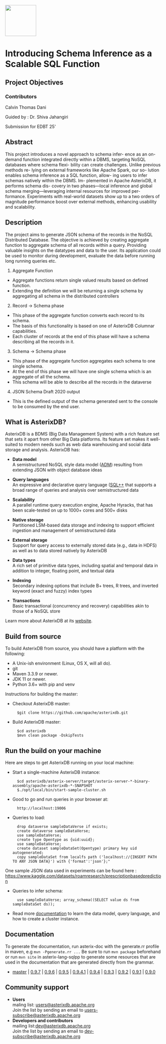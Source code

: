 <!--
 ! Licensed to the Apache Software Foundation (ASF) under one
 ! or more contributor license agreements.  See the NOTICE file
 ! distributed with this work for additional information
 ! regarding copyright ownership.  The ASF licenses this file
 ! to you under the Apache License, Version 2.0 (the
 ! "License"); you may not use this file except in compliance
 ! with the License.  You may obtain a copy of the License at
 !
 !   http://www.apache.org/licenses/LICENSE-2.0
 !
 ! Unless required by applicable law or agreed to in writing,
 ! software distributed under the License is distributed on an
 ! "AS IS" BASIS, WITHOUT WARRANTIES OR CONDITIONS OF ANY
 ! KIND, either express or implied.  See the License for the
 ! specific language governing permissions and limitations
 ! under the License.
 !-->
<a href="http://asterixdb.apache.org"><img src="http://asterixdb.apache.org/img/asterixdb_tm.png" height=100></img></a>

# Introducing Schema Inference as a Scalable SQL Function

## Project Objectives

### Contributors

Calvin Thomas Dani

Guided by : Dr. Shiva Jahangiri

Submission for EDBT 25' 

## Abstract 
This project introduces a novel approach to schema infer-
ence as an on-demand function integrated directly within
a DBMS, targeting NoSQL databases where schema flexi-
bility can create challenges. Unlike previous methods re-
lying on external frameworks like Apache Spark, our so-
lution enables schema inference as a SQL function, allow-
ing users to infer schemas natively within the DBMS. Im-
plemented in Apache AsterixDB, it performs schema dis-
covery in two phases—local inference and global schema
merging—leveraging internal resources for improved per-
formance. Experiments with real-world datasets show up to
a two orders of magnitude performance boost over external
methods, enhancing usability and scalability.

## Description
The project aims to generate JSON schema of the records in the NoSQL Distributed Database. The objective is achieved by creating aggregate function to aggregate schema of all records within a query. Providing valuable insights on the datatypes and data to the user.
Its application could be used to monitor during development, evaluate the data before running long running queries etc.
  
1. Aggregate Function
- Aggregate functions return single valued results based on defined function.
- Extending the definition we will be returning a single schema by aggregating all schema in the distributed controllers
2. Record -> Schema phase
- This phase of the aggregate function converts each record to its schema.
- The basis of this functionality is based on one of AsterixDB Columnar capabilities.
- Each cluster of records at the end of this phase will have a schema describing all the records in it.
3. Schema -> Schema phase
- This phase of the aggregate function aggregates each schema to one single schema.
- At the end of this phase we will have one single schema which is an aggregate of all the schema.
- This schema will be able to describe all the records in the dataverse
4. JSON Schema Draft 2020 output
- This is the defined output of the schema generated sent to the console to be consumed by the end user.




[//]: # (### Milestones)

[//]: # ()
[//]: # (1. Adding custom aggregate function for schema inference:)

[//]: # (   - Status : Completed)

[//]: # (2. Integrating schema inferrer from previous works of AsterixDB columnar database for record -> schema.)

[//]: # (   - Status : Completed )

[//]: # (3. Adding schema -> schema inferrer for combining various schema from various distributed controllers in asterixDB)

[//]: # (   - Status : Completed)

[//]: # (4. Adding test to the  test suite to validate created schema )

[//]: # (   - Status : Completed)

[//]: # (5. Displaying the schema finally in JSON Schema with DRAFT2020 Dialect)

[//]: # (   - Status : In Progress)

## What is AsterixDB?

AsterixDB is a BDMS (Big Data Management System) with a rich feature set that sets it apart from other Big Data platforms.  Its feature set makes it well-suited to modern needs such as web data warehousing and social data storage and analysis. AsterixDB has:

- __Data model__<br/>
A semistructured NoSQL style data model ([ADM](https://ci.apache.org/projects/asterixdb/datamodel.html)) resulting from
extending JSON with object database ideas

- __Query languages__<br/>
An expressive and declarative query language ([SQL++](http://asterixdb.apache.org/docs/0.9.7/sqlpp/manual.html) that supports a broad range of queries and analysis over semistructured data

- __Scalability__<br/>
A parallel runtime query execution engine, Apache Hyracks, that has been scale-tested on up to 1000+ cores and 500+ disks

- __Native storage__<br/>
Partitioned LSM-based data storage and indexing to support efficient ingestion and management of semistructured data

- __External storage__<br/>
Support for query access to externally stored data (e.g., data in HDFS) as well as to data stored natively by AsterixDB

- __Data types__<br/>
A rich set of primitive data types, including spatial and temporal data in addition to integer, floating point, and textual data

- __Indexing__<br/>
Secondary indexing options that include B+ trees, R trees, and inverted keyword (exact and fuzzy) index types

- __Transactions__<br/>
Basic transactional (concurrency and recovery) capabilities akin to those of a NoSQL store

Learn more about AsterixDB at its [website](http://asterixdb.apache.org).


## Build from source

To build AsterixDB from source, you should have a platform with the following:

* A Unix-ish environment (Linux, OS X, will all do).
* git
* Maven 3.3.9 or newer.
* JDK 11 or newer.
* Python 3.6+ with pip and venv

Instructions for building the master:

* Checkout AsterixDB master:

        $git clone https://github.com/apache/asterixdb.git

* Build AsterixDB master:

        $cd asterixdb
        $mvn clean package -DskipTests


## Run the build on your machine
Here are steps to get AsterixDB running on your local machine:

* Start a single-machine AsterixDB instance:

        $cd asterixdb/asterix-server/target/asterix-server-*-binary-assembly/apache-asterixdb-*-SNAPSHOT
        $./opt/local/bin/start-sample-cluster.sh

* Good to go and run queries in your browser at:

        http://localhost:19006

* Queries to load:

        drop dataverse sampleDataVerse if exists;
        create dataverse sampleDataVerse;
        use sampleDataVerse;
        create type Opentype as {uid:uuid};
        use sampleDataVerse;
        create dataset sampleDataSet(Opentype) primary key uid autogenerated; 
        copy sampleDataSet from localfs path ('localhost://{INSERT PATH TO ANY JSON DATA}') with {'format':'json'};"

One sample JSON data used in experiments can be found here : https://www.kaggle.com/datasets/roamresearch/prescriptionbasedprediction

* Queries to infer schema:

        use sampleDataVerse; array_schema((SELECT value ds from sampleDataSet ds)); 

* Read more [documentation](https://ci.apache.org/projects/asterixdb/index.html) to learn the data model, query language, and how to create a cluster instance.

## Documentation

To generate the documentation, run asterix-doc with the generate.rr profile in maven, e.g  `mvn -Pgenerate.rr ...`
Be sure to run `mvn package` beforehand or run `mvn site` in asterix-lang-sqlpp to generate some resources that
are used in the documentation that are generated directly from the grammar.

* [master](https://ci.apache.org/projects/asterixdb/index.html) |
  [0.9.7](http://asterixdb.apache.org/docs/0.9.7/index.html) |
  [0.9.6](http://asterixdb.apache.org/docs/0.9.6/index.html) |
  [0.9.5](http://asterixdb.apache.org/docs/0.9.5/index.html) |
  [0.9.4.1](http://asterixdb.apache.org/docs/0.9.4.1/index.html) |
  [0.9.4](http://asterixdb.apache.org/docs/0.9.4/index.html) |
  [0.9.3](http://asterixdb.apache.org/docs/0.9.3/index.html) |
  [0.9.2](http://asterixdb.apache.org/docs/0.9.2/index.html) |
  [0.9.1](http://asterixdb.apache.org/docs/0.9.1/index.html) |
  [0.9.0](http://asterixdb.apache.org/docs/0.9.0/index.html)

## Community support

- __Users__</br>
maling list: [users@asterixdb.apache.org](mailto:users@asterixdb.apache.org)</br>
Join the list by sending an email to [users-subscribe@asterixdb.apache.org](mailto:users-subscribe@asterixdb.apache.org)</br>
- __Developers and contributors__</br>
mailing list:[dev@asterixdb.apache.org](mailto:dev@asterixdb.apache.org)</br>
Join the list by sending an email to [dev-subscribe@asterixdb.apache.org](mailto:dev-subscribe@asterixdb.apache.org)

